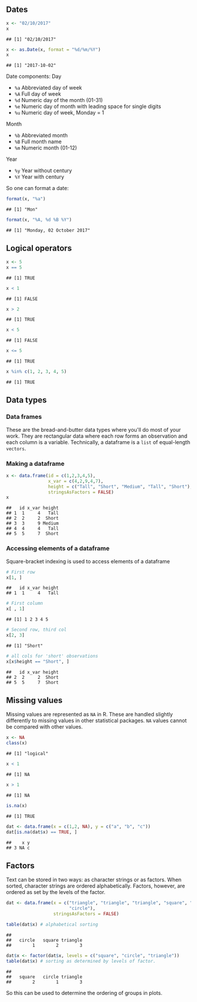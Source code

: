 


## Dates


```r
x <- "02/10/2017"
x
```

```
## [1] "02/10/2017"
```

```r
x <- as.Date(x, format = "%d/%m/%Y")
x
```

```
## [1] "2017-10-02"
```

Date components:
Day

 * `%a` Abbreviated day of week
 * `%A` Full day of week
 * `%d` Numeric day of the month (01-31)
 * `%e` Numeric day of month with leading space for single digits
 * `%u` Numeric day of week, Monday = 1
 
Month 

 * `%b` Abbreviated month
 * `%B` Full month name
 * `%m` Numeric month (01-12)

Year

 * `%y` Year without century
 * `%Y` Year with century
 
So one can format a date:


```r
format(x, "%a")
```

```
## [1] "Mon"
```

```r
format(x, "%A, %d %B %Y")
```

```
## [1] "Monday, 02 October 2017"
```

## Logical operators


```r
x <- 5
x == 5
```

```
## [1] TRUE
```

```r
x < 1
```

```
## [1] FALSE
```

```r
x > 2
```

```
## [1] TRUE
```

```r
x < 5
```

```
## [1] FALSE
```

```r
x <= 5
```

```
## [1] TRUE
```

```r
x %in% c(1, 2, 3, 4, 5)
```

```
## [1] TRUE
```

## Data types

### Data frames

These are the bread-and-butter data types where you'll do most of your work. 
They are rectangular data where each row forms an observation and each column is a variable. 
Technically, a dataframe is a `list` of equal-length `vectors`. 

### Making a dataframe


```r
x <- data.frame(id = c(1,2,3,4,5),
                x_var = c(4,2,9,4,7), 
                height = c("Tall", "Short", "Medium", "Tall", "Short"), 
                stringsAsFactors = FALSE)
x
```

```
##   id x_var height
## 1  1     4   Tall
## 2  2     2  Short
## 3  3     9 Medium
## 4  4     4   Tall
## 5  5     7  Short
```

### Accessing elements of a dataframe

Square-bracket indexing is used to access elements of a dataframe



```r
# First row
x[1, ]
```

```
##   id x_var height
## 1  1     4   Tall
```

```r
# First column
x[ , 1]
```

```
## [1] 1 2 3 4 5
```

```r
# Second row, third col
x[2, 3]
```

```
## [1] "Short"
```

```r
# all cols for 'short' observations
x[x$height == "Short", ]
```

```
##   id x_var height
## 2  2     2  Short
## 5  5     7  Short
```

## Missing values

Missing values are represented as `NA` in R. 
These are handled slightly differently to missing values in other statistical packages. 
`NA` values cannot be compared with other values.


```r
x <- NA
class(x)
```

```
## [1] "logical"
```

```r
x < 1
```

```
## [1] NA
```

```r
x > 1
```

```
## [1] NA
```

```r
is.na(x)
```

```
## [1] TRUE
```

```r
dat <- data.frame(x = c(1,2, NA), y = c("a", "b", "c"))
dat[is.na(dat$x) == TRUE, ]
```

```
##    x y
## 3 NA c
```

## Factors

Text can be stored in two ways: as character strings or as factors. 
When sorted, character strings are ordered alphabetically. 
Factors, however, are ordered as set by the levels of the factor. 


```r
dat <- data.frame(x = c("triangle", "triangle", "triangle", "square", "square",
                        "circle"), 
                  stringsAsFactors = FALSE)

table(dat$x) # alphabetical sorting
```

```
## 
##   circle   square triangle 
##        1        2        3
```

```r
dat$x <- factor(dat$x, levels = c("square", "circle", "triangle"))
table(dat$x) # sorting as determined by levels of factor.
```

```
## 
##   square   circle triangle 
##        2        1        3
```

So this can be used to determine the ordering of groups in plots. 
